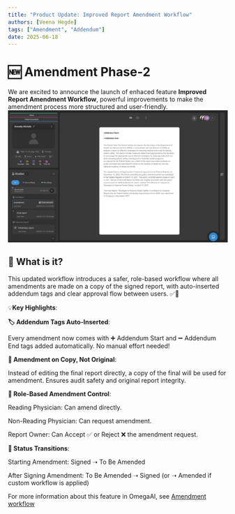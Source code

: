 ```yaml
---
title: "Product Update: Improved Report Amendment Workflow"
authors: [Veena Hegde]
tags: ["Amendment", "Addendum"]
date: 2025-06-18
---
```


# 🆕 Amendment Phase-2  

We are excited to announce the launch of enhaced feature **Improved Report Amendment Workflow**, powerful improvements to make the amendment process more structured and user-friendly.
![Amendment phase-2](./Images/Amendment%20phase-2.png)

## 🔹 What is it?  
This updated workflow introduces a safer, role-based workflow where all amendments are made on a copy of the signed report, with auto-inserted addendum tags and clear approval flow between users. ✅📝

💡**Key Highlights**:

**🏷️ Addendum Tags Auto-Inserted**:

Every amendment now comes with ➕ Addendum Start and ➖ Addendum End tags added automatically.
No manual effort needed!


**📄 Amendment on Copy, Not Original**:

Instead of editing the final report directly, a copy of the final will be used for amendment. Ensures audit safety and original report integrity.


**👥 Role-Based Amendment Control**:

Reading Physician: Can amend directly.

Non-Reading Physician: Can request amendment.

Report Owner: Can Accept ✅ or Reject ❌ the amendment request.


**🔄 Status Transitions**:

Starting Amendment: Signed ➝ To Be Amended

After Signing Amendment: To Be Amended ➝ Signed (or ➝ Amended if custom workflow is applied)


For more information about this feature in OmegaAI, see [Amendment workflow](/docs/Document-Viewer/dv_document_editor#amendment-workflow)
